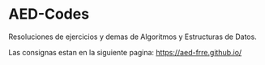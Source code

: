 # AED-Codes
Resoluciones de ejercicios y demas de Algoritmos y Estructuras de Datos.

Las consignas estan en la siguiente pagina: https://aed-frre.github.io/
